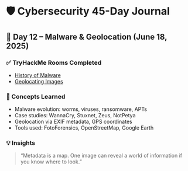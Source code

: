 # 🛡️ Cybersecurity 45-Day Journal  
## 📅 Day 12 – Malware & Geolocation (June 18, 2025)

### ✅ TryHackMe Rooms Completed
- [History of Malware](https://tryhackme.com/room/malwarehistory)
- [Geolocating Images](https://tryhackme.com/room/geolocatingimages)

### 🧠 Concepts Learned
- Malware evolution: worms, viruses, ransomware, APTs
- Case studies: WannaCry, Stuxnet, Zeus, NotPetya
- Geolocation via EXIF metadata, GPS coordinates
- Tools used: FotoForensics, OpenStreetMap, Google Earth

### 💡 Insights
> “Metadata is a map. One image can reveal a world of information if you know where to look.”
